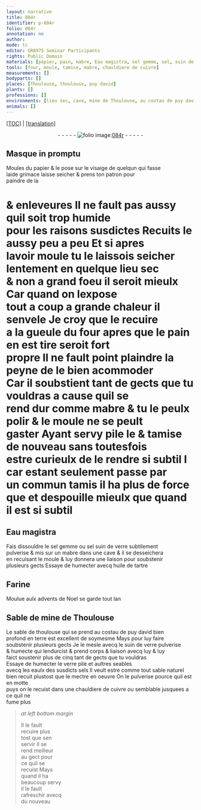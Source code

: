 ```yaml
---
layout: narrative
title: 084r
identifier: p-084r
folio: 084r
annotation: no
author:
mode: tc
editor: GR8975 Seminar Participants
rights: Public Domain
materials: [papier, pain, mabre, Eau magistra, sel gemme, sel, suin de verre subtilement pulverise, huile de tartre, Farine, Sable de mine de Thoulouse, sable de thoulouse, suin de verre pulverise, verre pile, eaulx des susdicts sels, sable naturel, cuivre]
tools: [four, moule, tamise, mabre, chauldiere de cuivre]
measurements: []
bodyparts: []
places: [Thoulouse, thoulouse, puy david]
plants: []
professions: []
environments: [lieu sec, cave, mine de Thoulouse, au costau de puy david bien profond en terre]
animals: []
---
```


<p><a href="{{ site.baseurl }}/diplomatic/">[TOC]</a> | <a href="{{ site.baseurl }}/texts/p-084r_tl/" target="_blank">[translation]</a></p><div class="folio" align="center">- - - - - <a href="http://gallica.bnf.fr/ark:/12148/btv1b10500001g/f173.image" target="_blank"><img src="https://cu-mkp.github.io/2017-workshop-edition/assets/photo-icon.png" alt="folio image: " style="display:inline-block; margin-bottom:-3px;"/>084r</a> - - - - - </div>  
  

## Masque in promptu

 
Moules du <span class="m">papier</span> & le pose sur le visaige de quelqun qui fasse<br/> laide grimace laisse seicher & prens ton patron pour<br/> paindre de la
 
# & enleveures Il ne fault pas aussy quil soit trop humide<br/> pour les raisons susdictes Recuits le aussy peu <span class="add">a peu</span> Et si apres<br/> lavoir moule tu le laissois seicher lentem<span class="exp">ent</span> en quelque <span class="env">lieu sec</span><br/> & non a grand foeu il seroit mieulx Car quand on lexpose<br/> tout a coup a grande chaleur il senvele Je croy que le recuire<br/> a la gueule du <span class="tl">four</span> <span class="tmp">apres que le <span class="m">pain</span> en est tire</span> seroit fort<br/> propre Il ne fault point plaindre la peyne de le bien acommoder<br/> Car il soubstient tant de gects que tu vouldras a cause quil se<br/> rend dur comme <span class="m">mabre</span> & tu le peulx polir & le <span class="tl">moule</span> ne se peult<br/> gaster Ayant servy pile le & <span class="tl">tamise</span> de nouveau sans toutesfois<br/> estre curieulx de le rendre si subtil <span class="del">I</span> car estant seulem<span class="exp">ent</span> passe par<br/> un commun tamis il ha plus de force <span class="del">que</span> et despouille mieulx que quand<br/> il est si subtil
 
 
  

## <span class="m">Eau magistra</span>

 
Fais dissouldre le <span class="m">sel gemme</span> ou <span class="del"><span class="m">sel</span></span> <span class="m">suin de verre subtilem<span class="exp">ent</span><br/> pulverise</span> & mis sur un <span class="tl"><span class="m">mabre</span></span> dans une <span class="env">cave</span> & il se desseichera<br/> en recuisant le <span class="tl">moule</span> & luy donnera une liaison pour soubstenir<br/> plusieurs gects Essaye de humecter avecq <span class="m">huile de tartre</span>
 
 
  

## <span class="m">Farine</span>

 
Moulue aulx <span class="tmp">advents de Noel</span> se garde <span class="tmp">tout lan</span>
 
 
  

## <span class="m">Sable de <span class="env">mine de <span class="pl">Th<span class="exp">ou</span>l<span class="exp">ous</span>e</span></span></span>

 
Le <span class="m">sable de <span class="pl">th<span class="exp">ou</span>l<span class="exp">ous</span>e</span></span> qui se prend <span class="env">au costau de <span class="pl">puy david</span> bien<br/> profond en terre</span> est excellent de soymesme Mays pour luy faire<br/> soubstenir plusieurs gects Je le mesle avecq le <span class="m">suin de verre pulverise</span><br/> & humecte qui lendurcist & prend corps & liaison avecq luy & luy<br/> faict soustenir <span class="del">plus de cinq</span> tant de gects que tu vouldras<br/> Essaye de humecter le <span class="m">verre pile</span> et aultres s<span class="del">e</span>ables<br/> avecq les <span class="m">eaulx des susdicts sels</span> Il veult estre co<span class="exp">mm</span>e tout <span class="m">sable naturel</span><br/> bien recuit plustost que le mectre en oeuvre On le pulverise pource quil est en motte<br/> puys on le recuist dans une <span class="tl">chauldiere de <span class="m">cuivre</span></span> ou semblable jusquees a ce quil ne<br/> fume plus
 
> *at left bottom margin*
> 
> 
>   Il le fault<br/> recuire plus<br/> tost que sen<br/> servir Il se<br/> rend meilleur<br/> au gect pour<br/> ce quil se<br/> recuist Mays<br/> quand il ha<br/> beaucoup servy<br/> il le fault<br/> rafreschir avecq<br/> du nouveau
 
